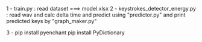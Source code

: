 
1 - train.py : read dataset ===> model.xlsx
2 - keystrokes_detector_energy.py : read wav and calc delta time and predict using "predictor.py"
                                    and print predicted keys by "graph_maker.py"

[//]: # (3 - predictor.py: predict ascii)

3 - pip install pyenchant
pip install PyDictionary